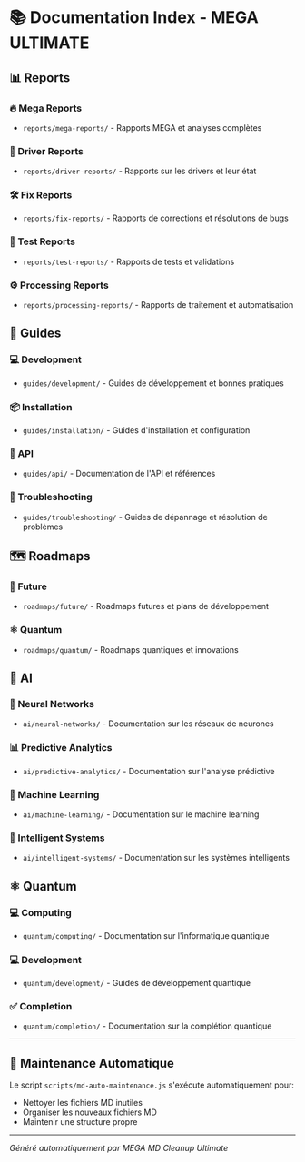 # 📚 Documentation Index - MEGA ULTIMATE

## 📊 Reports

### 🔥 Mega Reports
- `reports/mega-reports/` - Rapports MEGA et analyses complètes

### 🔧 Driver Reports  
- `reports/driver-reports/` - Rapports sur les drivers et leur état

### 🛠️ Fix Reports
- `reports/fix-reports/` - Rapports de corrections et résolutions de bugs

### 🧪 Test Reports
- `reports/test-reports/` - Rapports de tests et validations

### ⚙️ Processing Reports
- `reports/processing-reports/` - Rapports de traitement et automatisation

## 📖 Guides

### 💻 Development
- `guides/development/` - Guides de développement et bonnes pratiques

### 📦 Installation
- `guides/installation/` - Guides d'installation et configuration

### 🔌 API
- `guides/api/` - Documentation de l'API et références

### 🔧 Troubleshooting
- `guides/troubleshooting/` - Guides de dépannage et résolution de problèmes

## 🗺️ Roadmaps

### 🔮 Future
- `roadmaps/future/` - Roadmaps futures et plans de développement

### ⚛️ Quantum
- `roadmaps/quantum/` - Roadmaps quantiques et innovations

## 🤖 AI

### 🧠 Neural Networks
- `ai/neural-networks/` - Documentation sur les réseaux de neurones

### 📊 Predictive Analytics
- `ai/predictive-analytics/` - Documentation sur l'analyse prédictive

### 🤖 Machine Learning
- `ai/machine-learning/` - Documentation sur le machine learning

### 🧠 Intelligent Systems
- `ai/intelligent-systems/` - Documentation sur les systèmes intelligents

## ⚛️ Quantum

### 💻 Computing
- `quantum/computing/` - Documentation sur l'informatique quantique

### 💻 Development
- `quantum/development/` - Guides de développement quantique

### ✅ Completion
- `quantum/completion/` - Documentation sur la complétion quantique

---

## 🚀 Maintenance Automatique

Le script `scripts/md-auto-maintenance.js` s'exécute automatiquement pour:
- Nettoyer les fichiers MD inutiles
- Organiser les nouveaux fichiers MD
- Maintenir une structure propre

---

*Généré automatiquement par MEGA MD Cleanup Ultimate*
